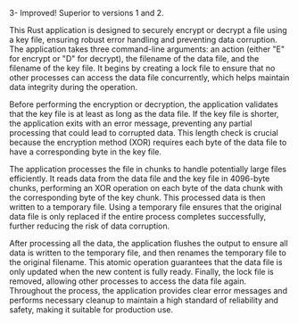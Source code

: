 
3- Improved! Superior to versions 1 and 2.   


This Rust application is designed to securely encrypt or decrypt a file using a key file, ensuring robust error handling and preventing data corruption. The application takes three command-line arguments: an action (either "E" for encrypt or "D" for decrypt), the filename of the data file, and the filename of the key file. It begins by creating a lock file to ensure that no other processes can access the data file concurrently, which helps maintain data integrity during the operation.

Before performing the encryption or decryption, the application validates that the key file is at least as long as the data file. If the key file is shorter, the application exits with an error message, preventing any partial processing that could lead to corrupted data. This length check is crucial because the encryption method (XOR) requires each byte of the data file to have a corresponding byte in the key file.

The application processes the file in chunks to handle potentially large files efficiently. It reads data from the data file and the key file in 4096-byte chunks, performing an XOR operation on each byte of the data chunk with the corresponding byte of the key chunk. This processed data is then written to a temporary file. Using a temporary file ensures that the original data file is only replaced if the entire process completes successfully, further reducing the risk of data corruption.

After processing all the data, the application flushes the output to ensure all data is written to the temporary file, and then renames the temporary file to the original filename. This atomic operation guarantees that the data file is only updated when the new content is fully ready. Finally, the lock file is removed, allowing other processes to access the data file again. Throughout the process, the application provides clear error messages and performs necessary cleanup to maintain a high standard of reliability and safety, making it suitable for production use.



















